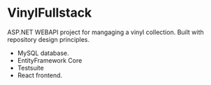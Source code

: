 # VinylFullstack

ASP.NET WEBAPI project for mangaging a vinyl collection.
Built with repository design principles.

- MySQL database.
- EntityFramework Core
- Testsuite
- React frontend.
